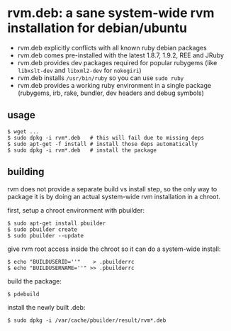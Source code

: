 # rvm.deb: a sane system-wide rvm installation for debian/ubuntu

- rvm.deb explicitly conflicts with all known ruby debian packages
- rvm.deb comes pre-installed with the latest 1.8.7, 1.9.2, REE and JRuby
- rvm.deb provides dev packages required for popular rubygems (like `libxslt-dev` and `libxml2-dev` for `nokogiri`)
- rvm.deb installs `/usr/bin/ruby` so you can use `sudo ruby`
- rvm.deb provides a working ruby environment in a single package (rubygems, irb, rake, bundler, dev headers and debug symbols)

## usage

    $ wget ...
    $ sudo dpkg -i rvm*.deb   # this will fail due to missing deps
    $ sudo apt-get -f install # install those deps automatically
    $ sudo dpkg -i rvm*.deb   # install the package

## building

rvm does not provide a separate build vs install step, so the only way to package it is by doing an actual system-wide rvm installation in a chroot.

first, setup a chroot environment with pbuilder:

    $ sudo apt-get install pbuilder
    $ sudo pbuilder create
    $ sudo pbuilder --update

give rvm root access inside the chroot so it can do a system-wide install:

    $ echo "BUILDUSERID=''"    > .pbuilderrc
    $ echo "BUILDUSERNAME=''" >> .pbuilderrc

build the package:

    $ pdebuild

install the newly built .deb:

    $ sudo dpkg -i /var/cache/pbuilder/result/rvm*.deb

